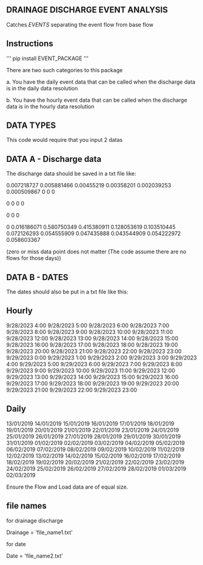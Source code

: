## DRAINAGE DISCHARGE EVENT ANALYSIS

Catches *EVENTS* separating the event flow from base flow

 
## Instructions 

'''
pip install EVENT_PACKAGE
'''

There are two such categories to this package

a. You have the daily event data that can be called when the discharge data is in the daily data resolution

b. You have the hourly event data that can be called when the discharge data is in the hourly data resolution

## DATA TYPES

This code would require that you input 2 datas

## DATA A - Discharge data
The discharge data should be saved in a txt file like:

0.007218727
0.005881466
0.00455219
0.00358201
0.002039253
0.000509867
0
0
0

0
0
0
0

0
0
0













0
0.016186071
0.580750349
0.415380911
0.128053619
0.103510445
0.072126293
0.054555909
0.047435888
0.043544909
0.054222972
0.058603367

(zero or miss data point does not matter (The code assume there are no flows for those days))


## DATA B - DATES

The dates should also be put in a txt file like this:

## Hourly

9/28/2023 4:00
9/28/2023 5:00
9/28/2023 6:00
9/28/2023 7:00
9/28/2023 8:00
9/28/2023 9:00
9/28/2023 10:00
9/28/2023 11:00
9/28/2023 12:00
9/28/2023 13:00
9/28/2023 14:00
9/28/2023 15:00
9/28/2023 16:00
9/28/2023 17:00
9/28/2023 18:00
9/28/2023 19:00
9/28/2023 20:00
9/28/2023 21:00
9/28/2023 22:00
9/28/2023 23:00
9/29/2023 0:00
9/29/2023 1:00
9/29/2023 2:00
9/29/2023 3:00
9/29/2023 4:00
9/29/2023 5:00
9/29/2023 6:00
9/29/2023 7:00
9/29/2023 8:00
9/29/2023 9:00
9/29/2023 10:00
9/29/2023 11:00
9/29/2023 12:00
9/29/2023 13:00
9/29/2023 14:00
9/29/2023 15:00
9/29/2023 16:00
9/29/2023 17:00
9/29/2023 18:00
9/29/2023 19:00
9/29/2023 20:00
9/29/2023 21:00
9/29/2023 22:00
9/29/2023 23:00



## Daily

13/01/2019
14/01/2019
15/01/2019
16/01/2019
17/01/2019
18/01/2019
19/01/2019
20/01/2019
21/01/2019
22/01/2019
23/01/2019
24/01/2019
25/01/2019
26/01/2019
27/01/2019
28/01/2019
29/01/2019
30/01/2019
31/01/2019
01/02/2019
02/02/2019
03/02/2019
04/02/2019
05/02/2019
06/02/2019
07/02/2019
08/02/2019
09/02/2019
10/02/2019
11/02/2019
12/02/2019
13/02/2019
14/02/2019
15/02/2019
16/02/2019
17/02/2019
18/02/2019
19/02/2019
20/02/2019
21/02/2019
22/02/2019
23/02/2019
24/02/2019
25/02/2019
26/02/2019
27/02/2019
28/02/2019
01/03/2019
02/03/2019


Ensure the Flow and Load data are of equal size.


## file names

for drainage discharge

Drainage = 'file_name1.txt'

for date

Date = 'file_name2.txt'